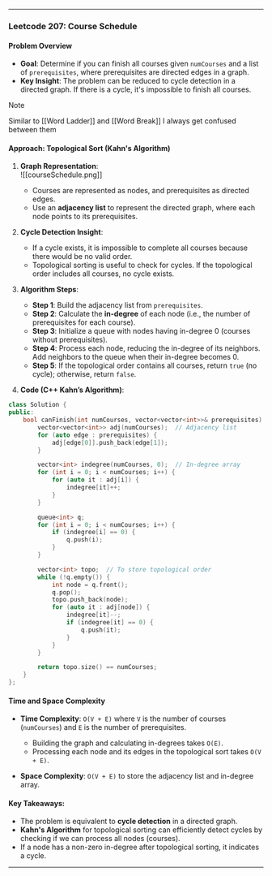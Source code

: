 
---

### Leetcode 207: Course Schedule

#### Problem Overview
- **Goal**: Determine if you can finish all courses given `numCourses` and a list of `prerequisites`, where prerequisites are directed edges in a graph.
- **Key Insight**: The problem can be reduced to cycle detection in a directed graph. If there is a cycle, it's impossible to finish all courses.
> [!NOTE]
> Similar to [[Word Ladder]] and [[Word Break]]
> I always get confused between them

#### Approach: Topological Sort (Kahn's Algorithm)
1. **Graph Representation**:  
![[courseSchedule.png]]
   - Courses are represented as nodes, and prerequisites as directed edges.
   - Use an **adjacency list** to represent the directed graph, where each node points to its prerequisites.

3. **Cycle Detection Insight**:  
   - If a cycle exists, it is impossible to complete all courses because there would be no valid order.
   - Topological sorting is useful to check for cycles. If the topological order includes all courses, no cycle exists.

4. **Algorithm Steps**:
   - **Step 1**: Build the adjacency list from `prerequisites`.
   - **Step 2**: Calculate the **in-degree** of each node (i.e., the number of prerequisites for each course).
   - **Step 3**: Initialize a queue with nodes having in-degree 0 (courses without prerequisites).
   - **Step 4**: Process each node, reducing the in-degree of its neighbors. Add neighbors to the queue when their in-degree becomes 0.
   - **Step 5**: If the topological order contains all courses, return `true` (no cycle); otherwise, return `false`.

5. **Code (C++ Kahn’s Algorithm)**:
```cpp
class Solution {
public:
    bool canFinish(int numCourses, vector<vector<int>>& prerequisites) {
        vector<vector<int>> adj(numCourses);  // Adjacency list
        for (auto edge : prerequisites) {
            adj[edge[0]].push_back(edge[1]);
        }

        vector<int> indegree(numCourses, 0);  // In-degree array
        for (int i = 0; i < numCourses; i++) {
            for (auto it : adj[i]) {
                indegree[it]++;
            }
        }

        queue<int> q;
        for (int i = 0; i < numCourses; i++) {
            if (indegree[i] == 0) {
                q.push(i);
            }
        }

        vector<int> topo;  // To store topological order
        while (!q.empty()) {
            int node = q.front();
            q.pop();
            topo.push_back(node);
            for (auto it : adj[node]) {
                indegree[it]--;
                if (indegree[it] == 0) {
                    q.push(it);
                }
            }
        }

        return topo.size() == numCourses;
    }
};
```

#### Time and Space Complexity
- **Time Complexity**: `O(V + E)` where `V` is the number of courses (`numCourses`) and `E` is the number of prerequisites.
  - Building the graph and calculating in-degrees takes `O(E)`.
  - Processing each node and its edges in the topological sort takes `O(V + E)`.
  
- **Space Complexity**: `O(V + E)` to store the adjacency list and in-degree array.

#### Key Takeaways:
- The problem is equivalent to **cycle detection** in a directed graph.
- **Kahn's Algorithm** for topological sorting can efficiently detect cycles by checking if we can process all nodes (courses).
- If a node has a non-zero in-degree after topological sorting, it indicates a cycle.

---
